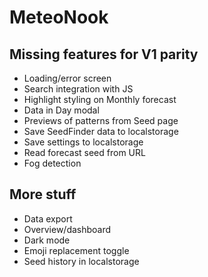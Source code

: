 # MeteoNook

## Missing features for V1 parity

- Loading/error screen
- Search integration with JS
- Highlight styling on Monthly forecast
- Data in Day modal
- Previews of patterns from Seed page
- Save SeedFinder data to localstorage
- Save settings to localstorage
- Read forecast seed from URL
- Fog detection

## More stuff

- Data export
- Overview/dashboard
- Dark mode
- Emoji replacement toggle
- Seed history in localstorage
